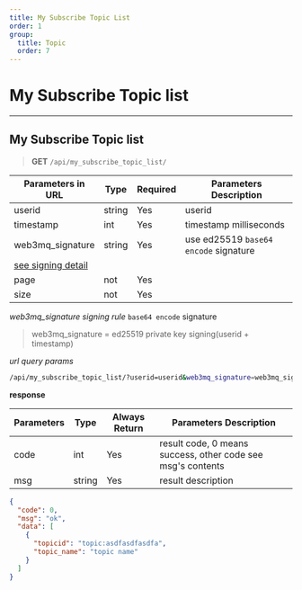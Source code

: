 ```yaml
---
title: My Subscribe Topic List
order: 1
group:
  title: Topic
  order: 7
---
```


# My Subscribe Topic list

---

## My Subscribe Topic list

> **GET** `/api/my_subscribe_topic_list/`

| Parameters in URL | Type   | Required | Parameters Description                                                |
| ----------------- | ------ | -------- | --------------------------------------------------------------------- |
| userid            | string | Yes      | userid |
| timestamp         | int    | Yes      | timestamp milliseconds                                                |
| web3mq_signature  | string | Yes      | use ed25519 `base64 encode` signature
 [see signing detail](/docs/Web3MQ-API/signature)                  |
| page              | not    | Yes      |                                                                       |
| size              | not    | Yes      |                                                                       |

_web3mq_signature signing rule_
`base64 encode` signature

> web3mq_signature = ed25519 private key signing(userid + timestamp)

_url query params_

```bash
/api/my_subscribe_topic_list/?userid=userid&web3mq_signature=web3mq_signature&timestamp=timestamp&page=1&size=20
```

**response**

| Parameters | Type   | Always Return | Parameters Description                                      |
| ---------- | ------ | ------------- | ----------------------------------------------------------- |
| code       | int    | Yes           | result code, 0 means success, other code see msg's contents |
| msg        | string | Yes           | result description                                          |

```json
{
  "code": 0,
  "msg": "ok",
  "data": [
    {
      "topicid": "topic:asdfasdfasdfa",
      "topic_name": "topic name"
    }
  ]
}
```
